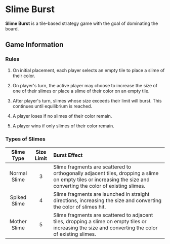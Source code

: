 # Slime Burst

**Slime Burst** is a tile-based strategy game with the goal of dominating the board.

## Game Information

### Rules

1. On initial placement, each player selects an empty tile to place a slime of their color.

2. On player's turn, the active player may choose to increase the size of one of their slimes or place a slime of their color on an empty tile.

3. After player's turn, slimes whose size exceeds their limit will burst. This continues until equilibrium is reached.

4. A player loses if no slimes of their color remain.

4. A player wins if only slimes of their color remain.

### Types of Slimes

| Slime Type   | Size Limit | Burst Effect                                                                                                                                                       |
| :---:        | :---:      | :---                                                                                                                                                               |
| Normal Slime | 3          | Slime fragments are scattered to orthogonally adjacent tiles, dropping a slime on empty tiles or increasing the size and converting the color of  existing slimes. |
| Spiked Slime | 4          | Slime fragments are launched in straight directions, increasing the size and converting the color of slimes hit.                                                   |
| Mother Slime | 5          | Slime fragments are scattered to adjacent tiles, dropping a slime on empty tiles or increasing the size and converting the color of  existing slimes.              |
